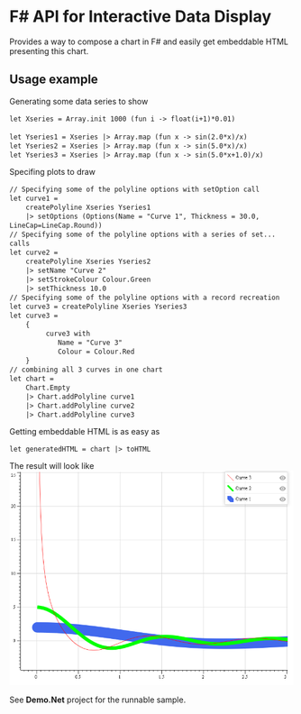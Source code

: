 # F# API for Interactive Data Display

Provides a way to compose a chart in F# and easily get embeddable HTML presenting this chart.

## Usage example

Generating some data series to show

```F#
let Xseries = Array.init 1000 (fun i -> float(i+1)*0.01)

let Yseries1 = Xseries |> Array.map (fun x -> sin(2.0*x)/x)
let Yseries2 = Xseries |> Array.map (fun x -> sin(5.0*x)/x)
let Yseries3 = Xseries |> Array.map (fun x -> sin(5.0*x+1.0)/x)           
```

Specifing plots to draw

```F#
// Specifying some of the polyline options with setOption call
let curve1 =
    createPolyline Xseries Yseries1
    |> setOptions (Options(Name = "Curve 1", Thickness = 30.0, LineCap=LineCap.Round))    
// Specifying some of the polyline options with a series of set... calls
let curve2 = 
    createPolyline Xseries Yseries2        
    |> setName "Curve 2"
    |> setStrokeColour Colour.Green
    |> setThickness 10.0        
// Specifying some of the polyline options with a record recreation
let curve3 = createPolyline Xseries Yseries3
let curve3 =
    {
         curve3 with
            Name = "Curve 3"
            Colour = Colour.Red
    }
// combining all 3 curves in one chart
let chart =
    Chart.Empty
    |> Chart.addPolyline curve1
    |> Chart.addPolyline curve2
    |> Chart.addPolyline curve3
```

Getting embeddable HTML is as easy as 
```F#
let generatedHTML = chart |> toHTML
```

The result will look like
![Chart demo](Demo.Net/Demo.png)

See **Demo.Net** project for the runnable sample.
